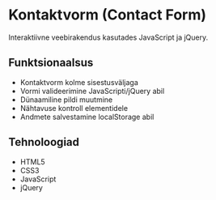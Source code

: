 # Kontaktvorm (Contact Form)

Interaktiivne veebirakendus kasutades JavaScript ja jQuery.

## Funktsionaalsus

- Kontaktvorm kolme sisestusväljaga
- Vormi valideerimine JavaScripti/jQuery abil
- Dünaamiline pildi muutmine
- Nähtavuse kontroll elementidele
- Andmete salvestamine localStorage abil

## Tehnoloogiad

- HTML5
- CSS3
- JavaScript
- jQuery